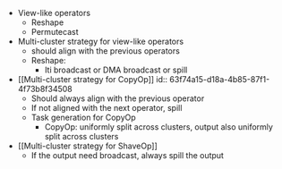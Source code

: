 - View-like operators
	- Reshape
	- Permutecast
- Multi-cluster strategy for view-like operators
	- should align with the previous operators
	- Reshape:
		- Iti broadcast or DMA broadcast or spill
- [[Multi-cluster strategy for CopyOp]]
  id:: 63f74a15-d18a-4b85-87f1-4f73b8f34508
	- Should always align with the previous operator
	- If not aligned with the next operator, spill
	- Task generation for CopyOp
		- CopyOp: uniformly split across clusters, output also uniformly split across clusters
- [[Multi-cluster strategy for ShaveOp]]
	- If the output need broadcast, always spill the output